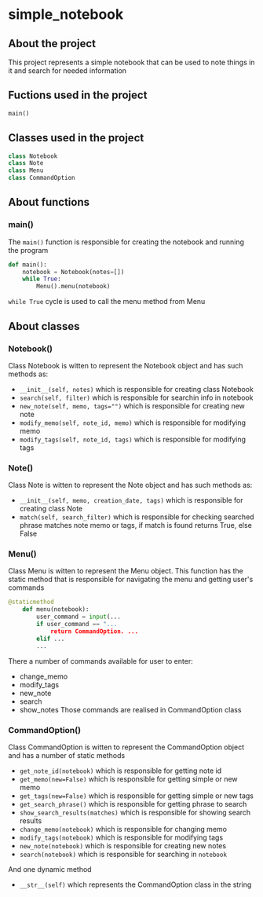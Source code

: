 # simple_notebook
## About the project
This project represents a simple notebook that can be used to note things in it and search for needed information
## Fuctions used in the project
```python
main()
```
## Classes used in the project
```python
class Notebook
class Note
class Menu
class CommandOption
```
## About functions
### main()
The ```main()``` function is responsible for creating the notebook and running the program
```python
def main():
    notebook = Notebook(notes=[])
    while True:
        Menu().menu(notebook)
```
```while True``` cycle is used to call the menu method from Menu
## About classes
### Notebook()
Class Notebook is witten to represent the Notebook object and has such methods as: 
- ```__init__(self, notes)``` which is responsible for creating class Notebook
- ```search(self, filter)``` which is responsible for searchin info in notebook
- ```new_note(self, memo, tags="")``` which is responsible for creating new note
- ```modify_memo(self, note_id, memo)``` which is responsible for modifying memo
- ```modify_tags(self, note_id, tags)``` which is responsible for modifying tags
### Note()
Class Note is witten to represent the Note object and has such methods as:
- ```__init__(self, memo, creation_date, tags)``` which is responsible for creating class Note
- ```match(self, search_filter)``` which is responsible for checking searched phrase matches note memo or tags, if match is found returns True, else False
### Menu()
Class Menu is witten to represent the Menu object. This function has the static method that is responsible for navigating the menu and getting user's commands
```python
@staticmethod
    def menu(notebook):
        user_command = input(...
        if user_command == "...
            return CommandOption. ...
        elif ...
        ...    
```
There a number of commands available for user to enter:
- change_memo
- modify_tags
- new_note
- search
- show_notes
Those commands are realised in CommandOption class
### CommandOption()
Class CommandOption is witten to represent the CommandOption object and has a number of static methods
- ```get_note_id(notebook)``` which is responsible for getting note id
- ```get_memo(new=False)``` which is responsible for getting simple or new memo
- ```get_tags(new=False)``` which is responsible for getting simple or new tags
- ```get_search_phrase()``` which is responsible for getting phrase to search 
- ```show_search_results(matches)``` which is responsible for showing search results
- ```change_memo(notebook)``` which is responsible for changing memo
- ```modify_tags(notebook)``` which is responsible for modifying tags
- ```new_note(notebook)``` which is responsible for creating new notes
- ```search(notebook)``` which is responsible for searching in ```notebook```

And one dynamic method
- ```__str__(self)``` which represents the CommandOption class in the string








